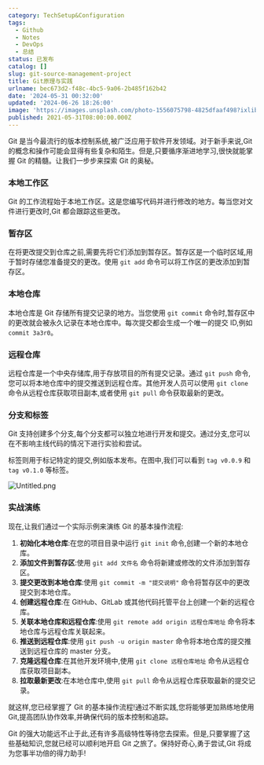 ```yaml
---
category: TechSetup&Configuration
tags:
  - Github
  - Notes
  - DevOps
  - 总结
status: 已发布
catalog: []
slug: git-source-management-project
title: Git原理与实践
urlname: bec673d2-f48c-4bc5-9a06-2b485f162b42
date: '2024-05-31 00:32:00'
updated: '2024-06-26 18:26:00'
image: 'https://images.unsplash.com/photo-1556075798-4825dfaaf498?ixlib=rb-4.0.3&q=85&fm=jpg&crop=entropy&cs=srgb'
published: 2021-05-31T08:00:00.000Z
---
```


Git 是当今最流行的版本控制系统,被广泛应用于软件开发领域。对于新手来说,Git 的概念和操作可能会显得有些复杂和陌生。但是,只要循序渐进地学习,很快就能掌握 Git 的精髓。让我们一步步来探索 Git 的奥秘。


### 本地工作区


Git 的工作流程始于本地工作区。这是您编写代码并进行修改的地方。每当您对文件进行更改时,Git 都会跟踪这些更改。


### 暂存区


在将更改提交到仓库之前,需要先将它们添加到暂存区。暂存区是一个临时区域,用于暂时存储您准备提交的更改。使用 `git add` 命令可以将工作区的更改添加到暂存区。


### 本地仓库


本地仓库是 Git 存储所有提交记录的地方。当您使用 `git commit` 命令时,暂存区中的更改就会被永久记录在本地仓库中。每次提交都会生成一个唯一的提交 ID,例如 `commit 3a3r0`。


### 远程仓库


远程仓库是一个中央存储库,用于存放项目的所有提交记录。通过 `git push` 命令,您可以将本地仓库中的提交推送到远程仓库。其他开发人员可以使用 `git clone` 命令从远程仓库获取项目副本,或者使用 `git pull` 命令获取最新的更改。


### 分支和标签


Git 支持创建多个分支,每个分支都可以独立地进行开发和提交。通过分支,您可以在不影响主线代码的情况下进行实验和尝试。


标签则用于标记特定的提交,例如版本发布。在图中,我们可以看到 `tag v0.0.9` 和 `tag v0.1.0` 等标签。


![Untitled.png](https://prod-files-secure.s3.us-west-2.amazonaws.com/5d24fe63-e567-4804-86f9-9fdc62e13082/77b77e01-3aab-4add-bdbd-7f489727861d/Untitled.png?X-Amz-Algorithm=AWS4-HMAC-SHA256&X-Amz-Content-Sha256=UNSIGNED-PAYLOAD&X-Amz-Credential=ASIAZI2LB466Y6KE3UEC%2F20250415%2Fus-west-2%2Fs3%2Faws4_request&X-Amz-Date=20250415T213425Z&X-Amz-Expires=3600&X-Amz-Security-Token=IQoJb3JpZ2luX2VjEKv%2F%2F%2F%2F%2F%2F%2F%2F%2F%2FwEaCXVzLXdlc3QtMiJHMEUCIGeWLwnHFSC7HalELyMfDNG9qqJhVQHMCg6ZTnp5%2B5vnAiEA%2Bpo6XPKSRTywtathwc10gsRNJ6uhlzRLrPqvs2r%2Bnckq%2FwMINBAAGgw2Mzc0MjMxODM4MDUiDAeRl7p%2Fw2l8wTF2HyrcA7iVtqnE7kwpqDgrKSUXiLoye4fjbDHlmjAAvKQ2f9UNwt%2Fh1jtJldAGnQaemH5E5Sadhc8trB2RA2sZUQgvUoQVdpRhBQOHYUw4Fl1SbLApbuxdra4Cg1s%2Bu0gp0%2FJnliWz%2FiLMQsiC5sHigPhawgQGXOLDNf6PXHYqCLoTPd8kDLVyIMYjLtaJmIp2Tgj%2FEr0kMhb9y3wdgpQFqrjN3pKCoHg9ZHUhB847sz53KK0jGOk%2BKLLMzPbIo0F%2BOyv%2FaT3SEdnR81DlnLhaTUJVzLF90neSKBGZnLUStafTAo1G%2BrnoithS1rX%2FM%2Bj9ci2%2FMmXGY%2B4Vn2cJ9MNCCtfHO%2FhdIr%2FSMdgcM3TdVmKXZoiZB8uaSyeRvMu1l1EIXrcBwkQBR8Yd93ucS6M1dvkDYtro5UPvtUbpieV3swgLsJQ1Enjp2J2VkXnwf4C1bwdMmqSeIRI1GvmhRAe%2FX9Ekd71rgOLB3zBTggciRtoPnQpH6VID%2BbLPGPos%2Fv6c55RAKwK791Em3GYU9cBRL5JRLhcZpbCXcfnrRyc0ipbmhRTncv5m64bA3zaGne1MLx3SjD5k4o6Atgg9boCRoI9hH4AeLJsNg7iCuyiHIuVFB2T6rRvC%2Bje3IYGetoRcMOTU%2Br8GOqUBa4yiYgODmG3bNiImUA6CZEUmVi6M2b6dVAlJjeSS5sXfChCwmLLEeox9L1JxfQR9Vrb7aneEYLqZVPwmVJ%2FcKtGKKhRf%2FGBuR2DwqGzT8GGZMKLOwL2%2F49GJMXu3CH3r%2FkK9xBIKT5ycH6dhJRjUCAqXGwynXOHjCsmOTNRzmlXpxTVnJ%2B2NMc7KlktoUfX%2F%2BQNm7h4m25lWlwew4uLhrj9fd4Wh&X-Amz-Signature=55400be5a6f851eea34cc5b1e7951077af05621dd198b23c6b2bff05f270fa9e&X-Amz-SignedHeaders=host&x-id=GetObject)


### 实战演练


现在,让我们通过一个实际示例来演练 Git 的基本操作流程:

1. **初始化本地仓库**:在您的项目目录中运行 `git init` 命令,创建一个新的本地仓库。
2. **添加文件到暂存区**:使用 `git add 文件名` 命令将新建或修改的文件添加到暂存区。
3. **提交更改到本地仓库**:使用 `git commit -m "提交说明"` 命令将暂存区中的更改提交到本地仓库。
4. **创建远程仓库**:在 GitHub、GitLab 或其他代码托管平台上创建一个新的远程仓库。
5. **关联本地仓库和远程仓库**:使用 `git remote add origin 远程仓库地址` 命令将本地仓库与远程仓库关联起来。
6. **推送到远程仓库**:使用 `git push -u origin master` 命令将本地仓库的提交推送到远程仓库的 master 分支。
7. **克隆远程仓库**:在其他开发环境中,使用 `git clone 远程仓库地址` 命令从远程仓库获取项目副本。
8. **拉取最新更改**:在本地仓库中,使用 `git pull` 命令从远程仓库获取最新的提交记录。

就这样,您已经掌握了 Git 的基本操作流程!通过不断实践,您将能够更加熟练地使用 Git,提高团队协作效率,并确保代码的版本控制和追踪。


Git 的强大功能远不止于此,还有许多高级特性等待您去探索。但是,只要掌握了这些基础知识,您就已经可以顺利地开启 Git 之旅了。保持好奇心,勇于尝试,Git 将成为您事半功倍的得力助手!

